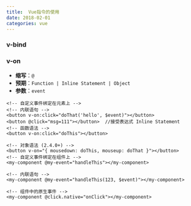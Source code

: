 ```yaml
---
title:  Vue指令的使用
date: 2018-02-01
categories: vue
---
```


### v-bind





### v-on

- **缩写**：`@`
- **预期**：`Function | Inline Statement | Object`
- **参数**：`event`

```vue
<!-- 自定义事件绑定在元素上 -->
<!-- 内联语句 -->
<button v-on:click="doThat('hello', $event)"></button>
<button @click="msg=111"></button>  //接受表达式 Inline Statement
<!-- 函数语法 -->
<button v-on:click="doThis"></button>

<!-- 对象语法 (2.4.0+) -->
<button v-on="{ mousedown: doThis, mouseup: doThat }"></button>
<!-- 自定义事件绑定在组件上 -->
<my-component @my-event="handleThis"></my-component>

<!-- 内联语句 -->
<my-component @my-event="handleThis(123, $event)"></my-component>

<!-- 组件中的原生事件 -->
<my-component @click.native="onClick"></my-component>


```

